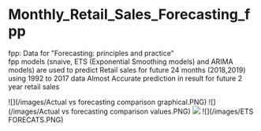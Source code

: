 # Monthly_Retail_Sales_Forecasting_fpp
fpp: Data for "Forecasting: principles and practice"  
fpp models (snaive, ETS (Exponential Smoothing models) and ARIMA models) are used to predict Retail sales for future 24 months (2018,2019) using 1992 to 2017 data
Almost Accurate prediction in result for future 2 year retail sales



![](/images/Actual vs forecasting comparison graphical.PNG)
![](/images/Actual vs forecasting comparison values.PNG) 
![](/images/ARIMAa.PNG)
![](/images/ETS FORECATS.PNG)
